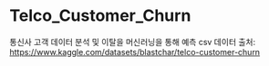 # Telco_Customer_Churn
통신사 고객 데이터 분석 및 이탈을 머신러닝을 통해 예측
csv 데이터 출처: https://www.kaggle.com/datasets/blastchar/telco-customer-churn
